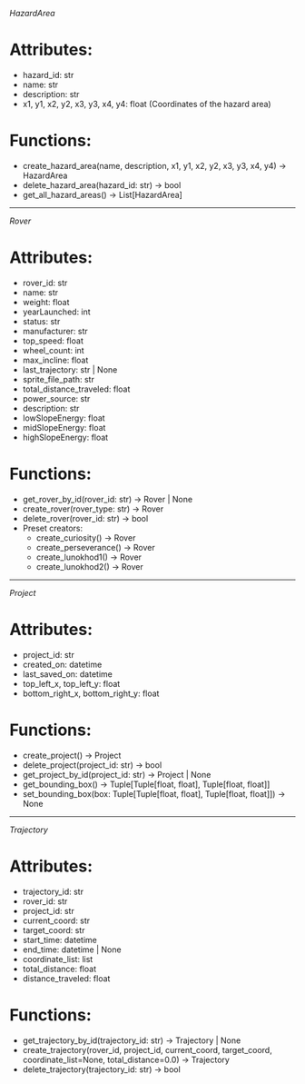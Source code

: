 _HazardArea_

# Attributes:

- hazard_id: str
- name: str
- description: str
- x1, y1, x2, y2, x3, y3, x4, y4: float (Coordinates of the hazard area)

# Functions:

- create_hazard_area(name, description, x1, y1, x2, y2, x3, y3, x4, y4) -> HazardArea
- delete_hazard_area(hazard_id: str) -> bool
- get_all_hazard_areas() -> List[HazardArea]

---

_Rover_

# Attributes:

- rover_id: str
- name: str
- weight: float
- yearLaunched: int
- status: str
- manufacturer: str
- top_speed: float
- wheel_count: int
- max_incline: float
- last_trajectory: str | None
- sprite_file_path: str
- total_distance_traveled: float
- power_source: str
- description: str
- lowSlopeEnergy: float
- midSlopeEnergy: float
- highSlopeEnergy: float

# Functions:

- get_rover_by_id(rover_id: str) -> Rover | None
- create_rover(rover_type: str) -> Rover
- delete_rover(rover_id: str) -> bool
- Preset creators:
  - create_curiosity() -> Rover
  - create_perseverance() -> Rover
  - create_lunokhod1() -> Rover
  - create_lunokhod2() -> Rover

---

_Project_

# Attributes:

- project_id: str
- created_on: datetime
- last_saved_on: datetime
- top_left_x, top_left_y: float
- bottom_right_x, bottom_right_y: float

# Functions:

- create_project() -> Project
- delete_project(project_id: str) -> bool
- get_project_by_id(project_id: str) -> Project | None
- get_bounding_box() -> Tuple[Tuple[float, float], Tuple[float, float]]
- set_bounding_box(box: Tuple[Tuple[float, float], Tuple[float, float]]) -> None

---

_Trajectory_

# Attributes:

- trajectory_id: str
- rover_id: str
- project_id: str
- current_coord: str
- target_coord: str
- start_time: datetime
- end_time: datetime | None
- coordinate_list: list
- total_distance: float
- distance_traveled: float

# Functions:

- get_trajectory_by_id(trajectory_id: str) -> Trajectory | None
- create_trajectory(rover_id, project_id, current_coord, target_coord, coordinate_list=None, total_distance=0.0) -> Trajectory
- delete_trajectory(trajectory_id: str) -> bool
